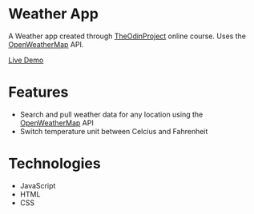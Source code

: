# Weather App

A Weather app created through [TheOdinProject](https://www.theodinproject.com) online course. Uses the [OpenWeatherMap](https://openweathermap.org) API.

[Live Demo](https://redraptor10.github.io/Weather-App)

# Features

- Search and pull weather data for any location using the [OpenWeatherMap](https://openweathermap.org) API
- Switch temperature unit between Celcius and Fahrenheit

# Technologies

- JavaScript
- HTML
- CSS